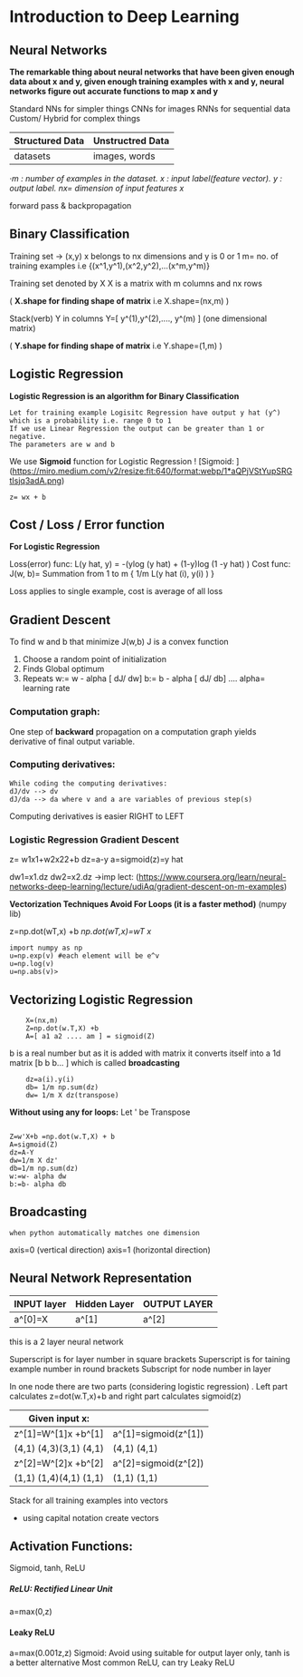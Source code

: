 # Introduction to Deep Learning

## Neural Networks

**The remarkable thing about neural networks that have been given enough data about x and y, given enough training examples with x and y, neural networks figure out accurate functions to map x and y**

Standard NNs for simpler things
CNNs for images
RNNs for sequential data
Custom/ Hybrid for complex things

|Structured Data | Unstructred Data|
|----------------|-----------------|
|datasets        |images, words    |

*·m : number of examples in the dataset. x : input label(feature vector). y : output label. nx= dimension of input features x*


forward pass & backpropagation


## Binary Classification

Training set -> (x,y)
x belongs to nx dimensions
and y is 0 or 1
m= no. of training examples i.e {(x^1,y^1),(x^2,y^2),...(x^m,y^m)}

Training set denoted by X
X is a matrix with m columns and nx rows

( **X.shape for finding shape of matrix** 
i.e X.shape=(nx,m) )


Stack(verb) Y in columns
Y=[ y^(1),y^(2),...., y^(m) ]
(one dimensional matrix)

( **Y.shape for finding shape of matrix** 
i.e Y.shape=(1,m) )

## Logistic Regression 
**Logistic Regression is an algorithm for Binary Classification** 

	Let for training example Logisitc Regression have output y hat (y^) which is a probability i.e. range 0 to 1
	If we use Linear Regression the output can be greater than 1 or negative.
	The parameters are w and b
	
We use **Sigmoid** function for Logistic Regression
! [Sigmoid: ] (https://miro.medium.com/v2/resize:fit:640/format:webp/1*aQPjVStYupSRGtIsjq3adA.png)
	
	z= wx + b
	
## Cost / Loss / Error function
 **For Logistic Regression**

Loss(error) func:	L(y hat, y) = -(ylog (y hat) + (1-y)log (1 -y hat) )
Cost func:	J(w, b)= Summation from 1 to m { 1/m L(y hat (i), y(i) ) } 

Loss applies to single example, cost is average of all loss

## Gradient Descent

To find w and b that minimize J(w,b)
J is a convex function

1. Choose a random point of initialization
2. Finds Global optimum 
3. Repeats w:= w - alpha [ dJ/ dw]
   b:= b - alpha [ dJ/ db]  .... alpha= learning rate

### Computation graph:
One step of **backward** propagation on a computation graph yields derivative of final output variable.
### Computing derivatives:
	While coding the computing derivatives:
	dJ/dv --> dv
	dJ/da --> da where v and a are variables of previous step(s)
Computing derivatives is easier RIGHT to LEFT

### Logistic Regression Gradient Descent

z= w1x1+w2x22+b
dz=a-y		a=sigmoid(z)=y hat

dw1=x1.dz 
dw2=x2.dz
->imp lect: (https://www.coursera.org/learn/neural-networks-deep-learning/lecture/udiAq/gradient-descent-on-m-examples)

**Vectorization Techniques Avoid For Loops (it is a faster method)**
(numpy lib)

z=np.dot(wT,x) +b 
	*np.dot(wT,x)=wT x* 
	
```	
import numpy as np
u=np.exp(v) #each element will be e^v
u=np.log(v)
u=np.abs(v)>
```
## Vectorizing Logistic Regression
```
	X=(nx,m)
	Z=np.dot(w.T,X) +b
	A=[ a1 a2 .... am ] = sigmoid(Z) 
```
 
b is a real number but as it is added with matrix it converts itself into a 1d matrix [b b b... ] which is called **broadcasting**

```
	dz=a(i).y(i)
	db= 1/m np.sum(dz)
	dw= 1/m X dz(transpose)
```

**Without using any for loops:** Let ' be Transpose
```

Z=w'X+b	=np.dot(w.T,X) + b
A=sigmoid(Z)
dz=A-Y
dw=1/m X dz'
db=1/m np.sum(dz)
w:=w- alpha dw
b:=b- alpha db

```

## Broadcasting
	when python automatically matches one dimension
axis=0 (vertical direction)
axis=1 (horizontal direction)

## Neural Network Representation

|INPUT layer | Hidden Layer | OUTPUT LAYER |
|------------|--------------|--------------|
|a^[0]=X     |a^[1]         |a^[2]         | 

this is a 2 layer neural network

Superscript is for layer number in square brackets
Superscript is for taining example number in round brackets
Subscript for node number in layer

In one node there are two parts (considering logistic regression)
. Left part calculates z=dot(w.T,x)+b and right part calculates sigmoid(z)


|Given input x: | 	       |
|---------------|--------------|
|z^[1]=W^[1]x +b^[1]|a^[1]=sigmoid(z^[1])|
|(4,1)  (4,3)(3,1)  (4,1)|(4,1)  (4,1)| 
|z^[2]=W^[2]x +b^[2]|a^[2]=sigmoid(z^[2])|
|(1,1)  (1,4)(4,1)  (1,1)|(1,1)  (1,1)|

Stack for all training examples into vectors
* using capital notation create vectors




## Activation Functions:
Sigmoid, tanh, ReLU
##### ReLU: Rectified Linear Unit
a=max(0,z) 

#### Leaky ReLU
a=max(0.001z,z)
Sigmoid: Avoid using suitable for output layer only, tanh is a better alternative
Most common ReLU, can try Leaky ReLU 
